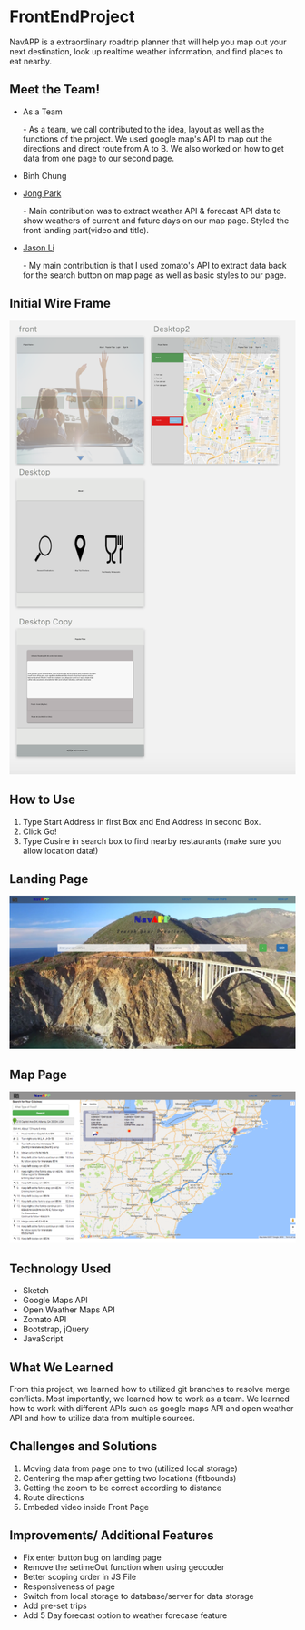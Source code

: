 # FrontEndProject
NavAPP is a extraordinary roadtrip planner that will help you map out your next destination, look up realtime weather information, and find places to eat nearby. 
## Meet the Team!
- As a Team
	<p>- As a team, we call contributed to the idea, layout as well as the functions of the project. We used google map's API to map out the directions and direct route from A to B. We also worked on how to get data from one page to our second page.</p>
- Binh Chung
	<p></p>
- [Jong Park](https://github.com/maclay13531)
	<p>- Main contribution was to extract weather API & forecast API data to show weathers of current and future days on our map page.
	Styled the front landing part(video and title).
	</p>
- [Jason Li](https://github.com/2monsta)
	<p>- My main contribution is that I used zomato's API to extract data back for the search button on map page as well as basic styles to our page.</p>

## Initial Wire Frame
![Wire Frame](images/wire-frame.png)
## How to Use
1. Type Start Address in first Box and End Address in second Box. 
2. Click Go! 
3. Type Cusine in search box to find nearby restaurants (make sure you allow location data!)
## Landing Page
![Front Page](images/frontpage.png)
## Map Page
![Map Page](images/map-page.png)
## Technology Used 
- Sketch
- Google Maps API 
- Open Weather Maps API 
- Zomato API 
- Bootstrap, jQuery
- JavaScript
## What We Learned 
From this project, we learned how to utilized git branches to resolve merge conflicts. Most importantly, we learned how to work as a team. We learned how to work with different APIs such as google maps API and open weather API and how to utilize data from multiple sources. 
## Challenges and Solutions
1. Moving data from page one to two (utilized local storage)
2. Centering the map after getting two locations (fitbounds)
3. Getting the zoom to be correct according to distance
4. Route directions 
5. Embeded video inside Front Page

## Improvements/ Additional Features
- Fix enter button bug on landing page 
- Remove the setimeOut function when using geocoder
- Better scoping order in JS File 
- Responsiveness of page 
- Switch from local storage to database/server for data storage
- Add pre-set trips 
- Add 5 Day forecast option to weather forecase feature 


